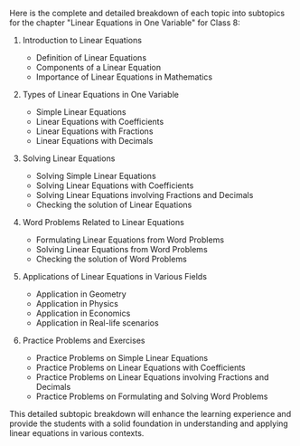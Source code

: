 Here is the complete and detailed breakdown of each topic into subtopics for the chapter "Linear Equations in One Variable" for Class 8:

1) Introduction to Linear Equations
   - Definition of Linear Equations
   - Components of a Linear Equation
   - Importance of Linear Equations in Mathematics

2) Types of Linear Equations in One Variable
   - Simple Linear Equations
   - Linear Equations with Coefficients
   - Linear Equations with Fractions
   - Linear Equations with Decimals

3) Solving Linear Equations
   - Solving Simple Linear Equations
   - Solving Linear Equations with Coefficients
   - Solving Linear Equations involving Fractions and Decimals
   - Checking the solution of Linear Equations

4) Word Problems Related to Linear Equations
   - Formulating Linear Equations from Word Problems
   - Solving Linear Equations from Word Problems
   - Checking the solution of Word Problems

5) Applications of Linear Equations in Various Fields
   - Application in Geometry
   - Application in Physics
   - Application in Economics
   - Application in Real-life scenarios

6) Practice Problems and Exercises
   - Practice Problems on Simple Linear Equations
   - Practice Problems on Linear Equations with Coefficients
   - Practice Problems on Linear Equations involving Fractions and Decimals
   - Practice Problems on Formulating and Solving Word Problems

This detailed subtopic breakdown will enhance the learning experience and provide the students with a solid foundation in understanding and applying linear equations in various contexts.